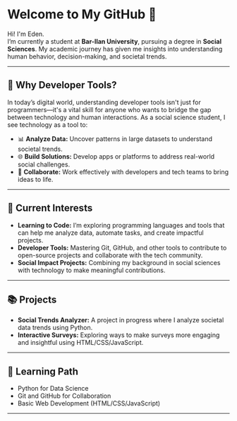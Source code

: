 # Welcome to My GitHub 👋  

Hi! I'm Eden.  
I’m currently a student at **Bar-Ilan University**, pursuing a degree in **Social Sciences**. My academic journey has given me insights into understanding human behavior, decision-making, and societal trends.  

---

## 🌟 Why Developer Tools?  

In today’s digital world, understanding developer tools isn't just for programmers—it's a vital skill for anyone who wants to bridge the gap between technology and human interactions. As a social science student, I see technology as a tool to:  

- 📊 **Analyze Data:** Uncover patterns in large datasets to understand societal trends.  
- 🌐 **Build Solutions:** Develop apps or platforms to address real-world social challenges.  
- 🤝 **Collaborate:** Work effectively with developers and tech teams to bring ideas to life.  

---

## 🚀 Current Interests  

- **Learning to Code:** I’m exploring programming languages and tools that can help me analyze data, automate tasks, and create impactful projects.  
- **Developer Tools:** Mastering Git, GitHub, and other tools to contribute to open-source projects and collaborate with the tech community.  
- **Social Impact Projects:** Combining my background in social sciences with technology to make meaningful contributions.  

---

## 📚 Projects  

- **Social Trends Analyzer:** A project in progress where I analyze societal data trends using Python.  
- **Interactive Surveys:** Exploring ways to make surveys more engaging and insightful using HTML/CSS/JavaScript.  

---

## 🌱 Learning Path  

- Python for Data Science  
- Git and GitHub for Collaboration  
- Basic Web Development (HTML/CSS/JavaScript)  

---
